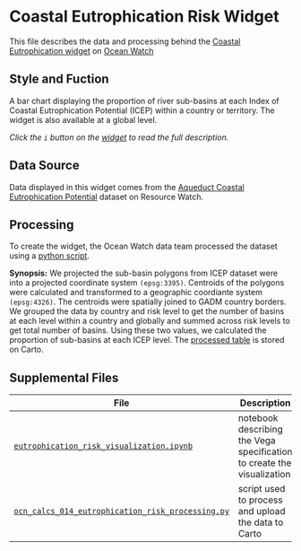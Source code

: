 # Coastal Eutrophication Risk Widget
This file describes the data and processing behind the [Coastal Eutrophication widget](https://bit.ly/3BlgYiK) on [Ocean Watch](https://oceanwatchdata.org)

## Style and Fuction
A bar chart displaying the proportion of river sub-basins at each Index of Coastal Eutrophication Potential (ICEP) within a country or territory. The widget is also available at a global level. 

*Click the `i` button on the [widget](https://bit.ly/3BlgYiK) to read the full description.*

## Data Source
Data displayed in this widget comes from the [Aqueduct Coastal Eutrophication Potential](https://resourcewatch.org/data/explore/wat059-Aqueduct-Coastal-Eutrophication-Potential) dataset on Resource Watch.

## Processing
To create the widget, the Ocean Watch data team processed the dataset using a [python script](https://github.com/resource-watch/ocean-watch-data/blob/main/widgets/ocn_calcs_014_eutrophication_risk/ocn_calcs_014_eutrophication_risk_processing.py). 

**Synopsis:** We projected the sub-basin polygons from ICEP dataset were into a projected coordinate system `(epsg:3395)`. Centroids of the polygons were calculated and transformed to a geographic coordiante system `(epsg:4326)`. The centroids were spatially joined to GADM country borders. We grouped the data by country and risk level to get the number of basins at each level within a country and globally and summed across risk levels to get total number of basins. Using these two values, we calculated the proportion of sub-basins at each ICEP level. The [processed table](https://resourcewatch.carto.com/u/wri-rw/dataset/ocn_calcs_014_eutrophication_risk) is stored on Carto.

## Supplemental Files 
| File | Description |
| --------------- | --------------- |
|  [`eutrophication_risk_visualization.ipynb`](https://github.com/resource-watch/ocean-watch-data/blob/main/widgets/ocn_calcs_014_eutrophication_risk/eutrophication_risk_visualization.ipynb)  |    notebook describing the Vega specification to create the visualization| 
| [`ocn_calcs_014_eutrophication_risk_processing.py`](https://github.com/resource-watch/ocean-watch-data/blob/main/widgets/ocn_calcs_014_eutrophication_risk/ocn_calcs_014_eutrophication_risk_processing.py)  |     script used to process and upload the data to Carto | 